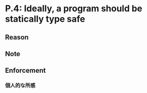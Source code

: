 # P.4: Ideally, a program should be statically type safe

## Reason

## Note

## Enforcement

### 個人的な所感
